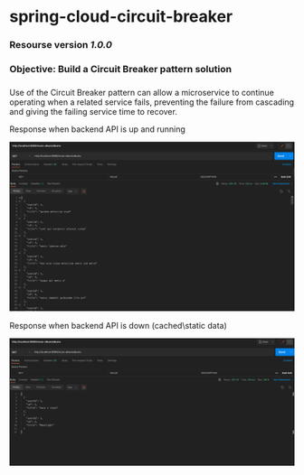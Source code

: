 # spring-cloud-circuit-breaker
### Resourse version *1.0.0*

### Objective: Build a Circuit Breaker pattern solution

###
Use of the Circuit Breaker pattern can allow a microservice to continue operating when a related service fails, preventing the failure from cascading and giving the failing service time to recover.

Response when backend API is up and running

![Architecture Diagram](https://github.com/singh-deepak7/spring-cloud-circuit-breaker/blob/main/documents/images/image_1.png)

Response when backend API is down (cached\static data) 

![Architecture Diagram](https://github.com/singh-deepak7/spring-cloud-circuit-breaker/blob/main/documents/images/image_2.png)
